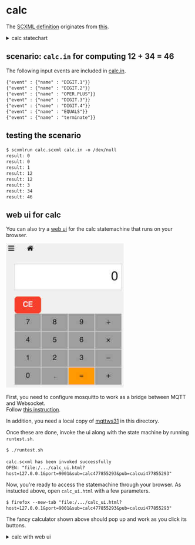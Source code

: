 # calc

The [SCXML definition](calc.scxml) originates from [this](https://www.w3.org/TR/scxml/#N11630).

<details>
<summary>calc statechart</summary>
<div><img src="calc.svg?sanitize=true"/></div>
</details>

## scenario: `calc.in` for computing 12 + 34 = 46

The following input events are included in [calc.in](calc.in).

```
{"event" : {"name" : "DIGIT.1"}}  
{"event" : {"name" : "DIGIT.2"}}  
{"event" : {"name" : "OPER.PLUS"}}  
{"event" : {"name" : "DIGIT.3"}}  
{"event" : {"name" : "DIGIT.4"}}  
{"event" : {"name" : "EQUALS"}}  
{"event" : {"name" : "terminate"}}
```

## testing the scenario

```
$ scxmlrun calc.scxml calc.in -o /dev/null  
result: 0  
result: 0  
result: 1  
result: 12  
result: 12  
result: 3  
result: 34  
result: 46
```

## web ui for calc

You can also try a [web ui](calc_ui.html) for the calc statemachine
that runs on your browser.

<div><img src="calc_ui.jpg" width="320"/></div>

First, you need to configure mosquitto to work as a bridge between MQTT and Websocket.  
Follow [this instruction](../../docs/websocket.md).

In addition, you need a local copy of
[mqttws31](https://cdnjs.cloudflare.com/ajax/libs/paho-mqtt/1.0.1/mqttws31.min.js)
in this directory.

Once these are done, invoke the ui along with the state machine by running `runtest.sh`.  

```
$ ./runtest.sh  

calc.scxml has been invoked successfully  
OPEN: "file:/.../calc_ui.html?host=127.0.0.1&port=9001&sub=calc477855293&pub=calcui477855293"
```

Now, you're ready to access the statemachine through your browser.
As instucted above, open `calc_ui.html` with a few parameters.

```
$ firefox --new-tab "file:/.../calc_ui.html?host=127.0.0.1&port=9001&sub=calc477855293&pub=calcui477855293"
```

The fancy calculator shown above should pop up and work as you click its buttons.

<details>
<summary>calc with web ui</summary>
<div><img src="calc.jpg" width="480"/></div>
</details>
